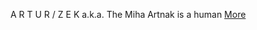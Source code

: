 A R T U R / Z E K  a.k.a. The Miha Artnak is a human  [More](https://docs.google.com/document/d/1459aaXcjh_6BWiiWjeBMQ4ff3uxMVn4Awb7PP1vg3aQ/)